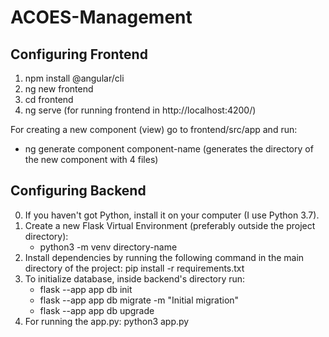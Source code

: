 # ACOES-Management

## Configuring Frontend 

1. npm install @angular/cli
2. ng new frontend
3. cd frontend
4. ng serve (for running frontend in http://localhost:4200/)

For creating a new component (view) go to frontend/src/app and run:
- ng generate component component-name (generates the directory of the new component with 4 files)

## Configuring Backend

0. If you haven't got Python, install it on your computer (I use Python 3.7).
1. Create a new Flask Virtual Environment (preferably outside the project directory):
    - python3 -m venv directory-name
2. Install dependencies by running the following command in the main directory of the project: pip install -r requirements.txt
3. To initialize database, inside backend's directory run:
    - flask --app app db init
    - flask --app app db migrate -m "Initial migration"
    - flask --app app db upgrade
4. For running the app.py: python3 app.py

